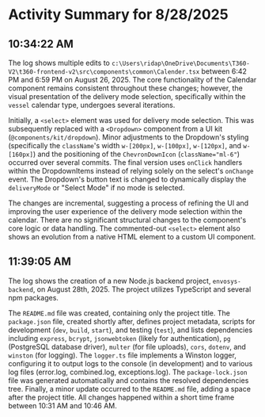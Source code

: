 # Activity Summary for 8/28/2025

## 10:34:22 AM
The log shows multiple edits to `c:\Users\ridap\OneDrive\Documents\T360-V2\t360-frontend-v2\src\components\common\Calender.tsx` between 6:42 PM and 6:59 PM on August 26, 2025.  The core functionality of the Calendar component remains consistent throughout these changes; however, the visual presentation of the delivery mode selection, specifically within the `vessel` calendar type, undergoes several iterations.

Initially, a `<select>` element was used for delivery mode selection. This was subsequently replaced with a `<Dropdown>` component from a UI kit (`@components/kit/dropdown`).  Minor adjustments to the Dropdown's styling (specifically the `className`'s width `w-[200px]`, `w-[100px]`, `w-[120px]`, and `w-[160px]`) and the positioning of the `ChevronDownIcon` (`className="ml-6"`) occurred over several commits.  The final version uses `onClick` handlers within the DropdownItems instead of relying solely on the select's `onChange` event.  The Dropdown's button text is changed to dynamically display the `deliveryMode` or "Select Mode" if no mode is selected.

The changes are incremental, suggesting a process of refining the UI and improving the user experience of the delivery mode selection within the calendar.  There are no significant structural changes to the component's core logic or data handling.  The commented-out `<select>` element also shows an evolution from a native HTML element to a custom UI component.


## 11:39:05 AM
The log shows the creation of a new Node.js backend project, `envosys-backend`, on August 28th, 2025.  The project utilizes TypeScript and several npm packages.

The `README.md` file was created, containing only the project title.  The `package.json` file, created shortly after, defines project metadata, scripts for development (`dev`, `build`, `start`), and testing (`test`),  and lists dependencies including `express`, `bcrypt`, `jsonwebtoken` (likely for authentication), `pg` (PostgreSQL database driver), `multer` (for file uploads), `cors`, `dotenv`, and `winston` (for logging).  The `logger.ts` file implements a Winston logger, configuring it to output logs to the console (in development) and to various log files (error.log, combined.log, exceptions.log).  The `package-lock.json` file was generated automatically and contains the resolved dependencies tree.  Finally, a minor update occurred to the `README.md` file, adding a space after the project title.  All changes happened within a short time frame between 10:31 AM and 10:46 AM.
